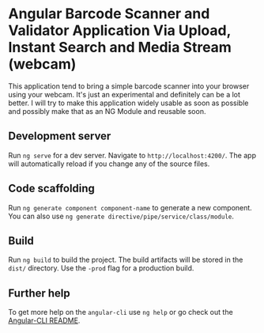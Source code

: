 # Angular Barcode Scanner and Validator Application Via Upload, Instant Search and Media Stream (webcam)

This application tend to bring a simple barcode scanner into your browser using your webcam. 
It's just an experimental and definitely can be a lot better. I will try to make this application widely usable as 
soon as possible and possibly make that as an NG Module and reusable soon. 

## Development server
Run `ng serve` for a dev server. Navigate to `http://localhost:4200/`. The app will automatically reload if you change any of the source files.

## Code scaffolding

Run `ng generate component component-name` to generate a new component. You can also use `ng generate directive/pipe/service/class/module`.

## Build

Run `ng build` to build the project. The build artifacts will be stored in the `dist/` directory. Use the `-prod` flag for a production build.


## Further help

To get more help on the `angular-cli` use `ng help` or go check out the [Angular-CLI README](https://github.com/angular/angular-cli/blob/master/README.md).

